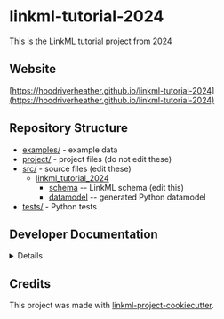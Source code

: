 # linkml-tutorial-2024

This is the LinkML tutorial project from 2024

## Website

[https://hoodriverheather.github.io/linkml-tutorial-2024](https://hoodriverheather.github.io/linkml-tutorial-2024)

## Repository Structure

* [examples/](examples/) - example data
* [project/](project/) - project files (do not edit these)
* [src/](src/) - source files (edit these)
  * [linkml_tutorial_2024](src/linkml_tutorial_2024)
    * [schema](src/linkml_tutorial_2024/schema) -- LinkML schema
      (edit this)
    * [datamodel](src/linkml_tutorial_2024/datamodel) -- generated
      Python datamodel
* [tests/](tests/) - Python tests

## Developer Documentation

<details>
To run commands you may use good old make or the command runner [just](https://github.com/casey/just/) which is a better choice on Windows.
Use the `make` command or `duty` commands to generate project artefacts:
* `make help` or `just --list`: list all pre-defined tasks
* `make all` or `just all`: make everything
* `make deploy` or `just deploy`: deploys site
</details>

## Credits

This project was made with
[linkml-project-cookiecutter](https://github.com/linkml/linkml-project-cookiecutter).
